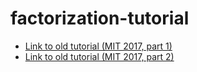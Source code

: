 # factorization-tutorial

* [Link to old tutorial (MIT 2017, part 1)](https://www.youtube.com/watch?v=hmmnRF66hOA)
* [Link to old tutorial (MIT 2017, part 2)](https://www.youtube.com/watch?v=O-YTsSuEFiM)


